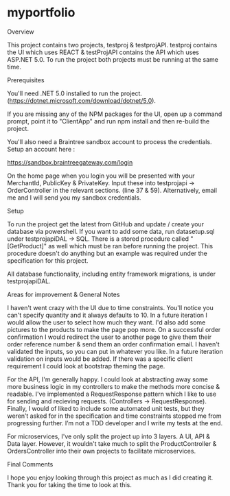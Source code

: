 # myportfolio

Overview

This project contains two projects, testproj & testprojAPI. testproj contains the UI which uses REACT & testProjAPI contains the API which uses ASP.NET 5.0. To run the project both 
projects must be running at the same time. 

Prerequisites

You'll need .NET 5.0 installed to run the project. (https://dotnet.microsoft.com/download/dotnet/5.0). 

If you are missing any of the NPM packages for the UI, open up a command prompt, point it to "ClientApp" and run npm install and then re-build the project. 

You'll also need a Braintree sandbox account to process the credentials. Setup an account here :

https://sandbox.braintreegateway.com/login

On the home page when you login you will be presented with your MerchantId, PublicKey & PrivateKey. Input these into testprojapi -> OrderController in the relevant sections. (line 37 & 59). Alternatively, email me and I will send you my sandbox credentials. 

Setup

To run the project get the latest from GitHub and update / create your database via powershell. If you want to add some data, run datasetup.sql under testprojapiDAL -> SQL. There 
is a stored procedure called "[GetProduct]" as well which must be ran before running the project. This procedure doesn't do anything but an example was required under
the specification for this project. 

All database functionality, including entity framework migrations, is under testprojapiDAL.

Areas for improvement & General Notes

I haven't went crazy with the UI due to time constraints. You'll notice you can't specify quantity and it always defaults to 10. In a future iteration I would allow the user to 
select how much they want. I'd also add some pictures to the products to make the page pop more. On a successful order confirmation I would redirect the user to another page to
give them their order reference number & send them an order confirmation email. I haven't validated the inputs, so you can put in whatever you like. In a future iteration 
validation on inputs would be added. If there was a specific client requirement I could look at bootstrap theming the page. 

For the API, I'm generally happy. I could look at abstracting away some more business logic in my controllers to make the methods more concise & readable.
I've implemented a RequestResponse pattern which I like to use for sending and recieving requests. (Controllers -> RequestResponse). 
Finally, I would of liked to include some automated unit tests, but they weren’t asked for in the specification and time constraints stopped me from progressing further. 
I’m not a TDD developer and I write my tests at the end. 

For microservices, I've only split the project up into 3 layers. A UI, API & Data layer. However, it wouldn't take much to split the ProductController & OrdersController into their own projects to facilitate microservices. 

Final Comments

I hope you enjoy looking through this project as much as I did creating it. Thank you for taking the time to look at this. 

